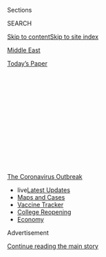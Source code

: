 <div id="app">

<div>

<div>

<div>

<div class="NYTAppHideMasthead css-1q2w90k e1suatyy0">

<div class="section css-ui9rw0 e1suatyy2">

<div class="css-eph4ug er09x8g0">

<div class="css-6n7j50">

</div>

<span class="css-1dv1kvn">Sections</span>

<div class="css-10488qs">

<span class="css-1dv1kvn">SEARCH</span>

</div>

[Skip to content](#site-content)[Skip to site index](#site-index)

</div>

<div id="masthead-section-label" class="css-1wr3we4 eaxe0e00">

[Middle
East](https://www.nytimes3xbfgragh.onion/section/world/middleeast)

</div>

<div class="css-10698na e1huz5gh0">

</div>

</div>

<div id="masthead-bar-one" class="section hasLinks css-15hmgas e1csuq9d3">

<div class="css-uqyvli e1csuq9d0">

</div>

<div class="css-1uqjmks e1csuq9d1">

</div>

<div class="css-9e9ivx">

[](https://myaccount.nytimes3xbfgragh.onion/auth/login?response_type=cookie&client_id=vi)

</div>

<div class="css-1bvtpon e1csuq9d2">

[Today’s
Paper](https://www.nytimes3xbfgragh.onion/section/todayspaper)

</div>

</div>

</div>

</div>

<div data-aria-hidden="false">

<div id="site-content" data-role="main">

<div>

<div class="css-1aor85t" style="opacity:0.000000001;z-index:-1;visibility:hidden">

<div class="css-1hqnpie">

<div class="css-epjblv">

<span class="css-17xtcya">[Middle
East](/section/world/middleeast)</span><span class="css-x15j1o">|</span><span class="css-fwqvlz">Trump’s
Syria Sanctions ‘Cannot Solve the Problem,’ Critics
Say</span>

</div>

<div class="css-k008qs">

<div class="css-1iwv8en">

<span class="css-18z7m18"></span>

<div>

</div>

</div>

<span class="css-1n6z4y">https://nyti.ms/33qvckv</span>

<div class="css-1705lsu">

<div class="css-4xjgmj">

<div class="css-4skfbu" data-role="toolbar" data-aria-label="Social Media Share buttons, Save button, and Comments Panel with current comment count" data-testid="share-tools">

  - 
  - 
  - 
  - 
    
    <div class="css-6n7j50">
    
    </div>

  - 

</div>

</div>

</div>

</div>

</div>

</div>

<div id="NYT_TOP_BANNER_REGION" class="css-13pd83m">

<div>

<div id="styln-prism-menu-1592847958612" class="section interactive-content interactive-size-medium css-1edisqu">

<div class="css-17ih8de interactive-body">

<div id="scroll-container" class="css-1gj85ro">

[<span class="styln-title-wrap"><span class="css-1pje3qr">The
Coronavirus</span><span class="css-1pje3qr">
Outbreak</span></span>](https://www.nytimes3xbfgragh.onion/news-event/coronavirus?action=click&pgtype=Article&state=default&region=TOP_BANNER&context=storylines_menu)

  - <span class="css-kqxiym" data-emphasize="true">live</span>[Latest
    Updates](https://www.nytimes3xbfgragh.onion/2020/08/04/world/coronavirus-cases.html?action=click&pgtype=Article&state=default&region=TOP_BANNER&context=storylines_menu)
  - [Maps and
    Cases](https://www.nytimes3xbfgragh.onion/interactive/2020/us/coronavirus-us-cases.html?action=click&pgtype=Article&state=default&region=TOP_BANNER&context=storylines_menu)
  - [Vaccine
    Tracker](https://www.nytimes3xbfgragh.onion/interactive/2020/science/coronavirus-vaccine-tracker.html?action=click&pgtype=Article&state=default&region=TOP_BANNER&context=storylines_menu)
  - [College
    Reopening](https://www.nytimes3xbfgragh.onion/2020/08/02/us/covid-college-reopening.html?action=click&pgtype=Article&state=default&region=TOP_BANNER&context=storylines_menu)
  - [Economy](https://www.nytimes3xbfgragh.onion/live/2020/08/04/business/stock-market-today-coronavirus?action=click&pgtype=Article&state=default&region=TOP_BANNER&context=storylines_menu)

</div>

</div>

</div>

</div>

</div>

<div id="top-wrapper" class="css-1sy8kpn">

<div id="top-slug" class="css-l9onyx">

Advertisement

</div>

[Continue reading the main
story](#after-top)

<div class="ad top-wrapper" style="text-align:center;height:100%;display:block;min-height:250px">

<div id="top" class="place-ad" data-position="top" data-size-key="top">

</div>

</div>

<div id="after-top">

</div>

</div>

<div>

<div id="sponsor-wrapper" class="css-1hyfx7x">

<div id="sponsor-slug" class="css-19vbshk">

Supported by

</div>

[Continue reading the main
story](#after-sponsor)

<div id="sponsor" class="ad sponsor-wrapper" style="text-align:center;height:100%;display:block">

</div>

<div id="after-sponsor">

</div>

</div>

<div class="css-186x18t">

</div>

<div class="css-1vkm6nb ehdk2mb0">

# Trump’s Syria Sanctions ‘Cannot Solve the Problem,’ Critics Say

</div>

Without a broader diplomatic effort, the newest and toughest penalties
will worsen a humanitarian crisis without forcing a leadership change,
experts say.

<div class="css-79elbk" data-testid="photoviewer-wrapper">

<div class="css-z3e15g" data-testid="photoviewer-wrapper-hidden">

</div>

<div class="css-1a48zt4 ehw59r15" data-testid="photoviewer-children">

![<span class="css-16f3y1r e13ogyst0" data-aria-hidden="true">Syrians
fled the city of Ariha, in the Idlib Province, in March after government
forces, backed by Russian air power, bombed parts of the region in an
effort to obtain control. New sanctions by the United States could scare
off companies interested in rebuilding Syria’s
cities.</span><span class="css-cnj6d5 e1z0qqy90" itemprop="copyrightHolder"><span class="css-1ly73wi e1tej78p0">Credit...</span><span><span>Tyler
Hicks/The New York
Times</span></span></span>](https://static01.graylady3jvrrxbe.onion/images/2020/08/03/us/politics/03dc-syria-sanctions/merlin_170451123_c94169bd-de3a-4340-90d7-06525b9de1dd-articleLarge.jpg?quality=75&auto=webp&disable=upscale)

</div>

</div>

<div class="css-18e8msd">

<div class="css-pdw9fk epjyd6m0">

<div class="css-1txwxcy ey68jwv0" data-aria-hidden="true">

[![Pranshu
Verma](https://static01.graylady3jvrrxbe.onion/images/2020/07/07/reader-center/author-pranshu-verma/author-pranshu-verma-thumbLarge.png
"Pranshu Verma")](https://www.nytimes3xbfgragh.onion/by/pranshu-verma)[![Vivian
Yee](https://static01.graylady3jvrrxbe.onion/images/2018/02/20/multimedia/author-vivian-yee/author-vivian-yee-thumbLarge-v2.png
"Vivian Yee")](https://www.nytimes3xbfgragh.onion/by/vivian-yee)

</div>

<div class="css-1baulvz">

By [<span class="css-1baulvz" itemprop="name">Pranshu
Verma</span>](https://www.nytimes3xbfgragh.onion/by/pranshu-verma) and
[<span class="css-1baulvz last-byline" itemprop="name">Vivian
Yee</span>](https://www.nytimes3xbfgragh.onion/by/vivian-yee)

</div>

</div>

  - 
    
    <div class="css-ld3wwf e16638kd2">
    
    Aug. 4, 2020Updated <span class="css-epvm6">3:58 p.m.
    ET</span>
    
    </div>

  - 
    
    <div class="css-4xjgmj">
    
    <div class="css-pvvomx" data-role="toolbar" data-aria-label="Social Media Share buttons, Save button, and Comments Panel with current comment count" data-testid="share-tools">
    
      - 
      - 
      - 
      - 
        
        <div class="css-6n7j50">
        
        </div>
    
      - 
    
    </div>
    
    </div>

</div>

</div>

<div class="section meteredContent css-1r7ky0e" name="articleBody" itemprop="articleBody">

<div class="css-1fanzo5 StoryBodyCompanionColumn">

<div class="css-53u6y8">

WASHINGTON — The Trump administration has embarked on its toughest round
of economic sanctions against Syria, intending to break President Bashar
al-Assad’s reign over the country and stop a civil war that has claimed
over half a million lives.

Secretary of State Mike Pompeo says the administration will not end the
pressure campaign on Mr. al-Assad and his backers until he agrees to a
United Nations resolution prompting peace talks and a transition of
power.

But diplomatic and humanitarian assistance experts are wary of the
strategy, saying economic sanctions alone, no matter how punishing, will
do little to bring Mr. al-Assad to the negotiating table and will only
worsen the humanitarian crisis in Syria, which has been exacerbated by a
[collapsing
economy](https://www.nytimes3xbfgragh.onion/2020/06/15/world/middleeast/syria-economy-assad-makhlouf.html).

Critics also warn that the Trump administration will waste the broadened
sanctioning power Congress gave it if diplomatic outreach to the Syrian
government and its allies does not accompany economic punishment.

</div>

</div>

<div class="css-1fanzo5 StoryBodyCompanionColumn">

<div class="css-53u6y8">

“Sanctions alone cannot solve the problem,” said [John E.
Smith](https://www.mofo.com/people/john-smith.html), the former director
of the Treasury Department’s Office of Foreign Assets Control. “It’s
difficult to see what else the U.S. government is doing in Syria other
than putting a bunch of Syrian regime insiders on a list that they don’t
really care one way or the other they are on.”

The newest round of sanctions on Syria comes as the [Caesar Syria
Civilian Protection
Act](https://www.nytimes3xbfgragh.onion/2019/12/16/us/politics/us-syria-sanctions-war-crimes.html),
which President Trump signed into law in December, went into effect in
mid-June.

The legislation — named after a military photographer, code-named
Caesar, who leaked over 50,000 photos of torture and other atrocities
taking place in Mr. al-Assad’s prisons — is stronger than previous
sanctions, which started in 1979 when Washington first [declared
Syria](https://www.state.gov/state-sponsors-of-terrorism/) a state
sponsor of terrorism.

It allows the United States to freeze the assets of any person or
business dealing with al-Assad’s government, regardless of nationality.
It also targets Russia and Iran, Mr. al-Assad’s primary backers.

The law also punishes individuals and corporations anywhere in the world
dealing with three crucial sectors of the Syrian economy: the domestic
oil industry, the Syrian military and engineering or construction
businesses operating in government-held regions.

</div>

</div>

<div class="css-1fanzo5 StoryBodyCompanionColumn">

<div class="css-53u6y8">

“Congress is giving companies around the world a choice,” Mr. Smith
said. “You can go do business in Syria if you would like, but if you do,
you risk being cut off from the almighty dollar and the U.S. financial
system.”

Since June, over 40 elites have been sanctioned, including Mr.
al-Assad’s wife and his oldest son, other members of his extended
family and senior military leaders. Business people crucial to the
reconstruction of government-held Syria have also been
targeted.

<div id="NYT_MAIN_CONTENT_1_REGION" class="css-9tf9ac">

<div>

<div id="styln-covid-updates-world" class="section interactive-content interactive-size-medium css-1ftcdic">

<div class="css-17ih8de interactive-body">

<div id="styln-briefing-block" data-asset-id="QXJ0aWNsZTpueXQ6Ly9hcnRpY2xlLzNhNGMwYWI5LWIwY2QtNWQwOS1hZTgwLTdjMGU3ZTA1OWQ2OA==">

<div class="briefing-block-header-section">

# [Latest Updates: Global Coronavirus Outbreak](https://www.nytimes3xbfgragh.onion/2020/08/04/world/coronavirus-cases.html?action=click&pgtype=Article&state=default&region=MAIN_CONTENT_1&context=storylines_live_updates)

<div class="briefing-block-ts">

Updated 2020-08-04T19:54:55.182Z

</div>

</div>

  - [Public and private schools in Maryland and elsewhere are divided
    over in-person
    instruction.](https://www.nytimes3xbfgragh.onion/2020/08/04/world/coronavirus-cases.html?action=click&pgtype=Article&state=default&region=MAIN_CONTENT_1&context=storylines_live_updates#link-4825b93)
  - [N.Y.C.’s health commissioner resigns after clashing with the mayor
    over the
    virus.](https://www.nytimes3xbfgragh.onion/2020/08/04/world/coronavirus-cases.html?action=click&pgtype=Article&state=default&region=MAIN_CONTENT_1&context=storylines_live_updates#link-4d1eafa8)
  - [‘Long days, long nights’: Washington prepares for a prolonged fight
    over virus
    relief.](https://www.nytimes3xbfgragh.onion/2020/08/04/world/coronavirus-cases.html?action=click&pgtype=Article&state=default&region=MAIN_CONTENT_1&context=storylines_live_updates#link-6b644638)

<div class="briefing-block-footer">

<div class="briefing-block-footer-meta">

[See more
updates](https://www.nytimes3xbfgragh.onion/2020/08/04/world/coronavirus-cases.html?action=click&pgtype=Article&state=default&region=MAIN_CONTENT_1&context=storylines_live_updates)

</div>

<div class="briefing-block-briefinglinks">

<span>More live coverage:</span>
[Markets](https://www.nytimes3xbfgragh.onion/live/2020/08/04/business/stock-market-today-coronavirus?action=click&pgtype=Article&state=default&region=MAIN_CONTENT_1&context=storylines_live_updates)

</div>

</div>

</div>

</div>

</div>

</div>

</div>

Experts note that sanctions have caused widespread concern in the
country. Companies interested in rebuilding Syria’s cities and
countryside — which could require $250 to $400 billion to reconstruct —
may be scared away from doing business in the region, stalling Syria’s
path to recovery.

Ahead of the United States announcing its first round of Caesar Act
sanctions in mid-June, Syria devalued its currency by 44 percent.

But Trump administration officials say their efforts, billed as a
“sustained campaign of economic and political pressure,” has just
started, and they expect many more actions to come.

“This will continue to be the ‘summer of Caesar,’” said [Joel D.
Rayburn](https://www.state.gov/biographies/joel-d-rayburn/), the State
Department’s special envoy for Syria. “There will be no end to them
until the Syrian regime and its allies accede.”

</div>

</div>

<div class="css-1fanzo5 StoryBodyCompanionColumn">

<div class="css-53u6y8">

The sanctions arrive at a time when Mr. al-Assad has nearly won Syria’s
nine-year civil war, and finds his economy crumbling.

</div>

</div>

<div class="css-79elbk" data-testid="photoviewer-wrapper">

<div class="css-z3e15g" data-testid="photoviewer-wrapper-hidden">

</div>

<div class="css-1a48zt4 ehw59r15" data-testid="photoviewer-children">

![<span class="css-16f3y1r e13ogyst0" data-aria-hidden="true">Shopping
at a market in Raqqa in March 2019. The value of Syria’s currency has
fallen so far that basic commodities are unaffordable to many
residents.</span><span class="css-cnj6d5 e1z0qqy90" itemprop="copyrightHolder"><span class="css-1ly73wi e1tej78p0">Credit...</span><span>Ivor
Prickett for The New York
Times</span></span>](https://static01.graylady3jvrrxbe.onion/images/2020/08/03/us/politics/03dc-syria-sanctions2/merlin_153682044_c2ddd686-4c38-435c-87da-3026b051bfbb-articleLarge.jpg?quality=75&auto=webp&disable=upscale)

</div>

</div>

<div class="css-1fanzo5 StoryBodyCompanionColumn">

<div class="css-53u6y8">

The currency is nearly worthless, making basic commodities unaffordable
to large swaths of the population. Protests against poor living
conditions have erupted in parts of the country. The
[coronavirus](https://www.nytimes3xbfgragh.onion/interactive/2020/world/coronavirus-maps.html)
is also taking hold. And Syria’s main trading partner, Lebanon, is
dealing with an economic meltdown that has spillover effects into its
own economy.

Former government officials agree that the sanctions, piled on top of
the current state of Syria’s economy, could have a devastating impact on
the humanitarian situation in a country where nearly 80 percent of the
people live in poverty.

Others note that Mr. Trump’s [increasing
reliance](https://www.nytimes3xbfgragh.onion/2019/11/15/us/politics/trump-iran-sanctions.html)
on sanctions against repressive governments like Iran and North Korea
has done little to change behaviors of the ruling class, whose members
often find ways to evade the punitive measures or pass down the
punishing effects onto their citizens.

“The regime elites continue to flourish, they continue to get luxury
goods, they continue to do their shopping trips,” Mr. Smith said. “It is
generally the people of the jurisdiction that pay the ultimate penalty
from the poverty that is inflicted on that government.”

There is little question that American sanctions, writ large, have made
life harder for many ordinary Syrians.

Business and factory owners describe the headache of importing and
exporting goods using channels outside the American banking system and
of losing international customers and suppliers who do not want to run
afoul of the sanctions.

</div>

</div>

<div class="css-1fanzo5 StoryBodyCompanionColumn">

<div class="css-53u6y8">

Cheaper but inferior Syrian- and Iranian-made products have replaced
other imported ones at supermarkets. Iran, struggling with its own
American sanctions, cannot throw Syria a major lifeline.

But the causes of Syria’s economic crisis go far beyond the sanctions,
including a civil war that has decimated its cities, factories,
infrastructure and hospitals.

A shopkeeper from the al-Midan neighborhood of Damascus blamed runaway
inflation and soaring food prices on corrupt dealings between the
government and Assad cronies.

“The corruption and government checkpoints and looting are making our
lives and our business harder than the American sanctions,” said the
shopkeeper, Abu Muhammad, 60.

Democratic and Republican lawmakers have put provisions into the Caesar
Act ensuring humanitarian organizations are still able to provide food
and aid to Syrians.

But humanitarian workers operating in the country note that despite best
intentions of lawmakers, the reality on the ground will be different.

They note medicine is already becoming harder to bring into the country.
Insurance companies are telling aid organizations they will not cover
certain procedures. A.T.M.’s have shut down, causing relief workers to
waste precious time standing in line to withdraw salaries.

</div>

</div>

<div class="css-1fanzo5 StoryBodyCompanionColumn">

<div class="css-53u6y8">

This may not all be directly because of the sanctions, aid experts said,
but the vast nature of the United States’ sanctions efforts is scaring
companies away from the region, even though they may be legally allowed
to
operate.

<div id="NYT_MAIN_CONTENT_3_REGION" class="css-9tf9ac">

<div>

<div id="styln-prism-freeform-1594220623585" class="section interactive-content interactive-size-medium css-1ftcdic">

<div class="css-17ih8de interactive-body">

<div id="prism-freeform-block-85410" class="css-19mumt8" data-role="complementary" data-storyline="The Coronavirus Outbreak" data-truncated="true" tabindex="0">

<div class="css-a8d9oz">

<div class="css-eb027h">

[](https://www.nytimes3xbfgragh.onion/news-event/coronavirus?action=click&pgtype=Article&state=default&region=MAIN_CONTENT_3&context=storylines_faq)

### The Coronavirus Outbreak ›

#### Frequently Asked Questions

Updated August 4, 2020

  - #### I have antibodies. Am I now immune?
    
      - As of right now,[that seems likely, for at least several
        months.](https://www.nytimes3xbfgragh.onion/2020/07/22/health/covid-antibodies-herd-immunity.html?action=click&pgtype=Article&state=default&region=MAIN_CONTENT_3&context=storylines_faq)
        There have been frightening accounts of people suffering what
        seems to be a second bout of Covid-19. But experts say these
        patients may have a drawn-out course of infection, with the
        virus taking a slow toll weeks to months after initial exposure.
        People infected with the coronavirus typically
        [produce](https://www.nature.com/articles/s41586-020-2456-9)
        immune molecules called antibodies, which are [protective
        proteins made in response to an
        infection](https://www.nytimes3xbfgragh.onion/2020/05/07/health/coronavirus-antibody-prevalence.html?action=click&pgtype=Article&state=default&region=MAIN_CONTENT_3&context=storylines_faq)[.
        These antibodies
        may](https://www.nytimes3xbfgragh.onion/2020/05/07/health/coronavirus-antibody-prevalence.html?action=click&pgtype=Article&state=default&region=MAIN_CONTENT_3&context=storylines_faq)
        last in the body [only two to three
        months](https://www.nature.com/articles/s41591-020-0965-6),
        which may seem worrisome, but that’s perfectly normal after an
        acute infection subsides, said Dr. Michael Mina, an immunologist
        at Harvard University. It may be possible to get the coronavirus
        again, but it’s highly unlikely that it would be possible in a
        short window of time from initial infection or make people
        sicker the second time.

  - #### I’m a small-business owner. Can I get relief?
    
      - The [stimulus bills enacted in
        March](https://www.nytimes3xbfgragh.onion/article/small-business-loans-stimulus-grants-freelancers-coronavirus.html?action=click&pgtype=Article&state=default&region=MAIN_CONTENT_3&context=storylines_faq)
        offer help for the millions of American small businesses. Those
        eligible for aid are businesses and nonprofit organizations with
        fewer than 500 workers, including sole proprietorships,
        independent contractors and freelancers. Some larger companies
        in some industries are also eligible. The help being offered,
        which is being managed by the Small Business Administration,
        includes the Paycheck Protection Program and the Economic Injury
        Disaster Loan program. But lots of folks have [not yet seen
        payouts.](https://www.nytimes3xbfgragh.onion/interactive/2020/05/07/business/small-business-loans-coronavirus.html?action=click&pgtype=Article&state=default&region=MAIN_CONTENT_3&context=storylines_faq)
        Even those who have received help are confused: The rules are
        draconian, and some are stuck sitting on [money they don’t know
        how to
        use.](https://www.nytimes3xbfgragh.onion/2020/05/02/business/economy/loans-coronavirus-small-business.html?action=click&pgtype=Article&state=default&region=MAIN_CONTENT_3&context=storylines_faq)
        Many small-business owners are getting less than they expected
        or [not hearing anything at
        all.](https://www.nytimes3xbfgragh.onion/2020/06/10/business/Small-business-loans-ppp.html?action=click&pgtype=Article&state=default&region=MAIN_CONTENT_3&context=storylines_faq)

  - #### What are my rights if I am worried about going back to work?
    
      - Employers have to provide [a safe
        workplace](https://www.osha.gov/SLTC/covid-19/standards.html)
        with policies that protect everyone equally. [And if one of your
        co-workers tests positive for the coronavirus, the
        C.D.C.](https://www.nytimes3xbfgragh.onion/article/coronavirus-money-unemployment.html?action=click&pgtype=Article&state=default&region=MAIN_CONTENT_3&context=storylines_faq)
        has said that [employers should tell their
        employees](https://www.cdc.gov/coronavirus/2019-ncov/community/guidance-business-response.html)
        -- without giving you the sick employee’s name -- that they may
        have been exposed to the virus.

  - #### Should I refinance my mortgage?
    
      - [It could be a good
        idea,](https://www.nytimes3xbfgragh.onion/article/coronavirus-money-unemployment.html?action=click&pgtype=Article&state=default&region=MAIN_CONTENT_3&context=storylines_faq)
        because mortgage rates have [never been
        lower.](https://www.nytimes3xbfgragh.onion/2020/07/16/business/mortgage-rates-below-3-percent.html?action=click&pgtype=Article&state=default&region=MAIN_CONTENT_3&context=storylines_faq)
        Refinancing requests have pushed mortgage applications to some
        of the highest levels since 2008, so be prepared to get in line.
        But defaults are also up, so if you’re thinking about buying a
        home, be aware that some lenders have tightened their standards.

  - #### What is school going to look like in September?
    
      - It is unlikely that many schools will return to a normal
        schedule this fall, requiring the grind of [online
        learning](https://www.nytimes3xbfgragh.onion/2020/06/05/us/coronavirus-education-lost-learning.html?action=click&pgtype=Article&state=default&region=MAIN_CONTENT_3&context=storylines_faq),
        [makeshift child
        care](https://www.nytimes3xbfgragh.onion/2020/05/29/us/coronavirus-child-care-centers.html?action=click&pgtype=Article&state=default&region=MAIN_CONTENT_3&context=storylines_faq)
        and [stunted
        workdays](https://www.nytimes3xbfgragh.onion/2020/06/03/business/economy/coronavirus-working-women.html?action=click&pgtype=Article&state=default&region=MAIN_CONTENT_3&context=storylines_faq)
        to continue. California’s two largest public school districts —
        Los Angeles and San Diego — said on July 13, that [instruction
        will be remote-only in the
        fall](https://www.nytimes3xbfgragh.onion/2020/07/13/us/lausd-san-diego-school-reopening.html?action=click&pgtype=Article&state=default&region=MAIN_CONTENT_3&context=storylines_faq),
        citing concerns that surging coronavirus infections in their
        areas pose too dire a risk for students and teachers. Together,
        the two districts enroll some 825,000 students. They are the
        largest in the country so far to abandon plans for even a
        partial physical return to classrooms when they reopen in
        August. For other districts, the solution won’t be an
        all-or-nothing approach. [Many
        systems](https://bioethics.jhu.edu/research-and-outreach/projects/eschool-initiative/school-policy-tracker/),
        including the nation’s largest, New York City, are devising
        [hybrid
        plans](https://www.nytimes3xbfgragh.onion/2020/06/26/us/coronavirus-schools-reopen-fall.html?action=click&pgtype=Article&state=default&region=MAIN_CONTENT_3&context=storylines_faq)
        that involve spending some days in classrooms and other days
        online. There’s no national policy on this yet, so check with
        your municipal school system regularly to see what is happening
        in your
community.

<div id="styln-survey-component-85410" class="styln-survey-component" data-surveyname="faq" data-surveystoryline="coronavirus">

</div>

</div>

<div class="css-6mllg9">

</div>

<div class="css-pmm6ed">

<span class="css-5gimkt"></span>

</div>

</div>

</div>

</div>

</div>

</div>

</div>

“It’s a double-edged sword,” said [Basma
Alloush](https://www.mei.edu/experts/basma-alloush), policy and advocacy
adviser for the Norwegian Refugee Council, a humanitarian organization
that operates in Syria. “If the U.S. is using such sweeping, vast
sanctions to yield some kind of political goal, they’re not paying
enough attention to the unintended consequences.”

She added: “With the U.S. adding this additional pressure on ordinary
people that have gone through hell and back, they really need to do a
lot more to demonstrate how exactly they’re going to be protecting these
civilians.”

To hear the Syrian government tell it, American sanctions are the root
of all of Syria’s economic problems. Strident propaganda to that effect
fills state television and the mouths of government loyalists.

“The moment the United States of America lifts the sanctions and stops
the Caesar Act, the prices of goods, commodities and foodstuffs will
drop at least 50 percent,” Mohammed Samer al-Khalil, the economic
minister, said at a talk on July 15.

Defiance is a common response. A government employee in Damascus, Abu
Nidal, noted that Syrians had already survived punishing American
sanctions from the 1980s on without succumbing to what he called
“American hegemony.”

“These measures will never ever change the peoples’ loyalty and support
for President Bashar al-Assad and his war against the terrorist groups
and to retake every inch of Syria,” added Abu Nidal, 50, who, like most
Syrians interviewed, asked to be identified by a nickname because he
feared repercussions for speaking to a foreign journalist.

</div>

</div>

<div class="css-1fanzo5 StoryBodyCompanionColumn">

<div class="css-53u6y8">

Mr. al-Assad’s government, like the aid groups, insists that the
sanctions snarl the process of importing medicines, vaccines and medical
equipment. But verifying those claims has proved difficult in a country
with little transparency and an interest in vilifying the United States.

During a [rare
visit](https://www.nytimes3xbfgragh.onion/2019/08/20/world/middleeast/syria-recovery-aleppo-douma.html)
to Syria by New York Times journalists last year, the government did not
allow them to visit a hospital or interview doctors about what officials
said were medical shortages caused by the sanctions that preceded the
Caesar Act.

A physician at a government hospital in Damascus, interviewed this week,
however, said he had not seen any gaps recently.

“The Syrian health minister keeps saying the Caesar Act is badly
affecting the health sector,” said Dr. Muhammad, 45, who asked to be
identified by his first name to avoid punishment for speaking, “but I
haven’t noticed it.”

Experts note a major goal for these sanctions is to restrict the flow of
capital from Russia and Iran into Syria. The rationale is that if Mr.
al-Assad’s primary backers feel the financial pain of sanctions, they
could be persuaded into helping negotiate a peace deal.

But absent a diplomatic strategy to accompany economic sanctions,
critics worry the Trump administration will not get Mr. al-Assad’s
allies to change the status quo.

“As Russians will tell you, they’ve been sanctioned themselves — it’s
not a game changer to them,” said [Alexander
Bick](https://www.wilsoncenter.org/person/alexander-bick), who was
director for Syria in President Barack Obama’s National Security
Council. “Ultimately, sanctions are a tool in a diplomatic process.”

</div>

</div>

<div class="css-1fanzo5 StoryBodyCompanionColumn">

<div class="css-53u6y8">

He added that any change in Syrian leadership would be “embarrassing” to
Russia: “It would undermine Putin’s message — which has been, ‘I stand
by my clients’ — and would undermine Russia’s broader goal to prevent
America from changing regimes at will.”

Some scholars say the Caesar Act sanctions could be leverage to achieve
small, specific goals, such as the release of political prisoners.
Others think they could have a greater effect — with the broad
jurisdiction Congress has provided the Trump administration helping to
achieve peace in a region that has been plagued by a brutal civil war.

But they note that only thirteen businesses and individuals that have
been sanctioned since June are actually under the new law. Most are
sanctioned under executive orders signed by Mr. Trump in October 2019.

Some question why Russian individuals and entities have not been
sanctioned, given their outsized role in the conflict.

“Does this fall into that huge area of uncertainty about how willing the
Trump White House is to take actions against Russia?” said [Steven
Heydemann](https://www.brookings.edu/experts/steven-heydemann/), a
senior fellow at the Brookings Institution. “It risks calling the
credibility of the administration’s commitment to the sanctions into
question.”

Pranshu Verma reported from Washington, and Vivian Yee from Beirut. An
employee of The New York Times contributed reporting from Damascus.

</div>

</div>

<div>

</div>

</div>

<div>

</div>

<div>

</div>

<div>

</div>

<div>

<div id="bottom-wrapper" class="css-1ede5it">

<div id="bottom-slug" class="css-l9onyx">

Advertisement

</div>

[Continue reading the main
story](#after-bottom)

<div id="bottom" class="ad bottom-wrapper" style="text-align:center;height:100%;display:block;min-height:90px">

</div>

<div id="after-bottom">

</div>

</div>

</div>

</div>

</div>

## Site Index

<div>

</div>

## Site Information Navigation

  - [© <span>2020</span> <span>The New York Times
    Company</span>](https://help.nytimes3xbfgragh.onion/hc/en-us/articles/115014792127-Copyright-notice)

<!-- end list -->

  - [NYTCo](https://www.nytco.com/)
  - [Contact
    Us](https://help.nytimes3xbfgragh.onion/hc/en-us/articles/115015385887-Contact-Us)
  - [Work with us](https://www.nytco.com/careers/)
  - [Advertise](https://nytmediakit.com/)
  - [T Brand Studio](http://www.tbrandstudio.com/)
  - [Your Ad
    Choices](https://www.nytimes3xbfgragh.onion/privacy/cookie-policy#how-do-i-manage-trackers)
  - [Privacy](https://www.nytimes3xbfgragh.onion/privacy)
  - [Terms of
    Service](https://help.nytimes3xbfgragh.onion/hc/en-us/articles/115014893428-Terms-of-service)
  - [Terms of
    Sale](https://help.nytimes3xbfgragh.onion/hc/en-us/articles/115014893968-Terms-of-sale)
  - [Site
    Map](https://spiderbites.nytimes3xbfgragh.onion)
  - [Help](https://help.nytimes3xbfgragh.onion/hc/en-us)
  - [Subscriptions](https://www.nytimes3xbfgragh.onion/subscription?campaignId=37WXW)

</div>

</div>

</div>

</div>
